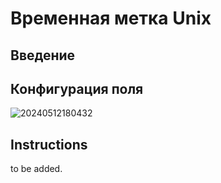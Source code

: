 # Временная метка Unix

## Введение

## Конфигурация поля

![20240512180432](https://static-docs.nocobase.com/20240512180432.png)

## Instructions

to be added.
